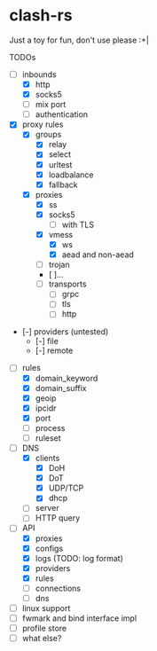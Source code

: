 # clash-rs
Just a toy for fun, don't use please :+|

TODOs
- [ ] inbounds
    - [x] http
    - [x] socks5
    - [ ] mix port
    - [ ] authentication
- [x] proxy rules
    - [x] groups
        - [x] relay
        - [x] select
        - [x] urltest
        - [x] loadbalance
        - [x] fallback
    - [x] proxies
        - [x] ss
        - [x] socks5
            - [ ] with TLS
        - [x] vmess
            - [x] ws
            - [x] aead and non-aead
        - [ ] trojan
        - [ ]...
        - [ ] transports
            - [ ] grpc
            - [ ] tls
            - [ ] http
- [-] providers (untested)
    - [-] file
    - [-] remote
- [ ] rules
    - [x] domain_keyword
    - [x] domain_suffix
    - [x] geoip
    - [x] ipcidr
    - [x] port
    - [ ] process
    - [ ] ruleset
- [ ] DNS
    - [x] clients
        - [x] DoH
        - [x] DoT
        - [x] UDP/TCP
        - [x] dhcp
    - [ ] server
    - [ ] HTTP query
- [ ] API
    - [x] proxies
    - [x] configs
    - [x] logs (TODO: log format)
    - [x] providers
    - [x] rules
    - [ ] connections
    - [ ] dns
- [ ] linux support
- [ ] fwmark and bind interface impl
- [ ] profile store
- [ ] what else?